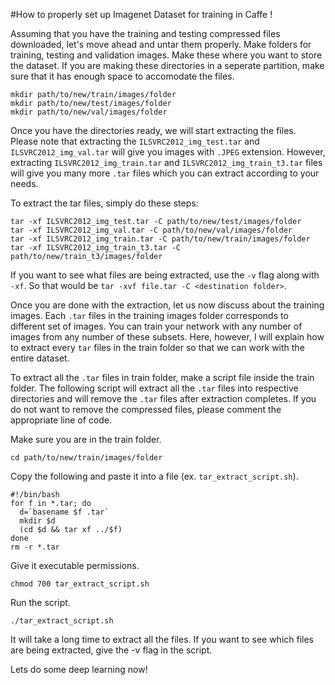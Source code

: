 #How to properly set up Imagenet Dataset for training in Caffe !

Assuming that you have the training and testing compressed files downloaded, let's move ahead and untar them properly.
  Make folders for training, testing and validation images. Make these where you want to store the dataset. If you are making these directories in a seperate partition, make sure that it has enough space to accomodate the files.

```
mkdir path/to/new/train/images/folder
mkdir path/to/new/test/images/folder
mkdir path/to/new/val/images/folder
```

Once you have the directories ready, we will start extracting the files.
Please note that extracting the `ILSVRC2012_img_test.tar` and `ILSVRC2012_img_val.tar` will give you images with `.JPEG` extension. However, extracting `ILSVRC2012_img_train.tar` and `ILSVRC2012_img_train_t3.tar` files will give you many more `.tar` files which you can extract according to your needs.

To extract the tar files, simply do these steps:

```
tar -xf ILSVRC2012_img_test.tar -C path/to/new/test/images/folder
tar -xf ILSVRC2012_img_val.tar -C path/to/new/val/images/folder
tar -xf ILSVRC2012_img_train.tar -C path/to/new/train/images/folder
tar -xf ILSVRC2012_img_train_t3.tar -C path/to/new/train_t3/images/folder
```
If you want to see what files are being extracted, use the `-v` flag along with `-xf`. So that would be `tar -xvf file.tar -C <destination folder>`.

Once you are done with the extraction, let us now discuss about the training images. Each `.tar` files in the training images folder corresponds to different set of images. You can train your network with any number of images from any number of these subsets. Here, however, I will explain how to extract every `tar` files in the train folder so that we can work with the entire dataset.

To extract all the `.tar` files in train folder, make a script file inside the train folder. The following script will extract all the `.tar` files into respective directories and will remove the `.tar` files after extraction completes. If you do not want to remove the compressed files, please comment the appropriate line of code.

Make sure you are in the train folder.
```
cd path/to/new/train/images/folder
```

Copy the following and paste it into a file (ex. `tar_extract_script.sh`).

```
#!/bin/bash
for f in *.tar; do
  d=`basename $f .tar`
  mkdir $d
  (cd $d && tar xf ../$f)
done
rm -r *.tar
```

Give it executable permissions. 
```
chmod 700 tar_extract_script.sh
```

Run the script. 
```
./tar_extract_script.sh
```

It will take a long time to extract all the files. If you want to see which files are being extracted, give the -v flag in the script.

Lets do some deep learning now!
